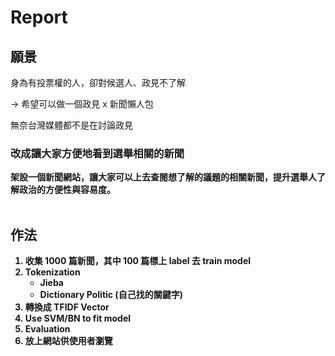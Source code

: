 # Report
## 願景
身為有投票權的人，卻對候選人、政見不了解

-> 希望可以做一個政見 x 新聞懶人包

無奈台灣媒體都不是在討論政見

### <b> 改成讓大家方便地看到選舉相關的新聞 <b>
架設一個新聞網站，讓大家可以上去查閱想了解的議題的相關新聞，提升選舉人了解政治的方便性與容易度。
<br> 
<br>

## 作法
1. 收集 1000 篇新聞，其中 100 篇標上 label 去 train model
2. Tokenization
    - Jieba
    - Dictionary Politic (自己找的關鍵字)
3. 轉換成 TFIDF Vector
4. Use SVM/BN to fit model
5. Evaluation
6. 放上網站供使用者瀏覽
